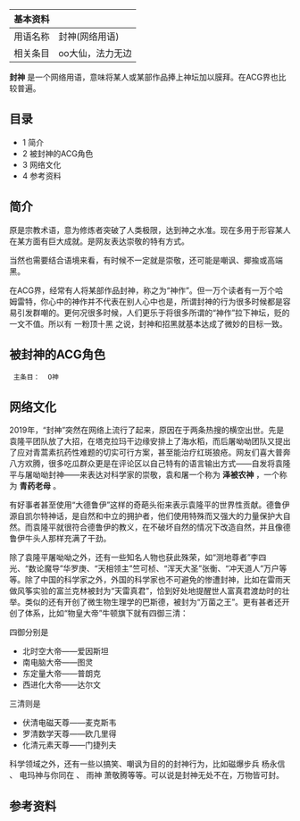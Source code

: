 |  **基本资料**  ||
|---|---|
|用语名称  |  封神(网络用语)   |
|相关条目  |  oo大仙，法力无边   |
  
**封神** 是一个网络用语，意味将某人或某部作品捧上神坛加以膜拜。在ACG界也比较普遍。

##  目录

  * 1  简介 
  * 2  被封神的ACG角色 
  * 3  网络文化 
  * 4  参考资料 

##  简介

原是宗教术语，意为修炼者突破了人类极限，达到神之水准。现在多用于形容某人在某方面有巨大成就。是网友表达崇敬的特有方式。

当然也需要结合语境来看，有时候不一定就是崇敬，还可能是嘲讽、揶揄或高端黑。

在ACG界，经常有人将某部作品封神，称之为“神作”。但一万个读者有一万个哈姆雷特，你心中的神作并不代表在别人心中也是，所谓封神的行为很多时候都是容易引发群嘲的。更何况很多时候，人们更乐于将很多所谓的“神作”拉下神坛，贬的一文不值。所以有
一粉顶十黑  之说，封神和招黑就基本达成了微妙的目标一致。

##  被封神的ACG角色

     主条目：  O神 

##  网络文化

2019年，“封神”突然在网络上流行了起来，原因在于两条热搜的横空出世。先是袁隆平团队放了大招，在塔克拉玛干边缘安排上了海水稻，而后屠呦呦团队又提出了应对青蒿素抗药性难题的切实可行方案，甚至能治疗红斑狼疮。网友们喜大普奔八方欢腾，很多吃瓜群众更是在评论区以自己特有的语言输出方式——自发将袁隆平与屠呦呦封神——来表达对科学家的崇敬，袁和屠一个称为
**泽被农神** ，一个称为 **青药老母** 。

有好事者甚至使用“大德鲁伊”这样的奇葩头衔来表示袁隆平的世界性贡献。德鲁伊源自凯尔特神话，是自然和中立的拥护者，他们使用特殊而又强大的力量保护大自然。而袁隆平就很符合德鲁伊的教义，在不破坏自然的情况下改造自然，并且像德鲁伊牛头人那样充满了干劲。

除了袁隆平屠呦呦之外，还有一些知名人物也获此殊荣，如“测地尊者”李四光、“数论魔导”华罗庚、“天相领主”竺可桢、“浑天大圣”张衡、“冲天道人”万户等等。除了中国的科学家之外，外国的科学家也不可避免的惨遭封神，比如在雷雨天做风筝实验的富兰克林被封为“天雷真君”，恰到好处地提醒世人富真君渡劫时的壮举。类似的还有开创了微生物生理学的巴斯德，被封为“万菌之王”。更有甚者还开创了体系，比如“物皇大帝”牛顿旗下就有四御三清：

四御分别是

  * 北时空大帝——爱因斯坦 
  * 南电脑大帝——图灵 
  * 东定量大帝——普朗克 
  * 西进化大帝——达尔文 

三清则是

  * 伏清电磁天尊——麦克斯韦 
  * 罗清数学天尊——欧几里得 
  * 化清元素天尊——门捷列夫 

科学领域之外，还有一些以搞笑、嘲讽为目的的封神行为，比如磁爆步兵  杨永信  、  电玛神与你同在  、  雨神
萧敬腾等等。可以说是封神无处不在，万物皆可封。

##  参考资料

